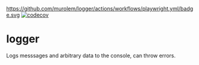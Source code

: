 https://github.com/murolem/logger/actions/workflows/playwright.yml/badge.svg
[![codecov](https://codecov.io/gh/murolem/logger/branch/dev/graph/badge.svg?token=TnonWYz4U8)](https://codecov.io/gh/murolem/logger)

# logger
 Logs messsages and arbitrary data to the console, can throw errors.
